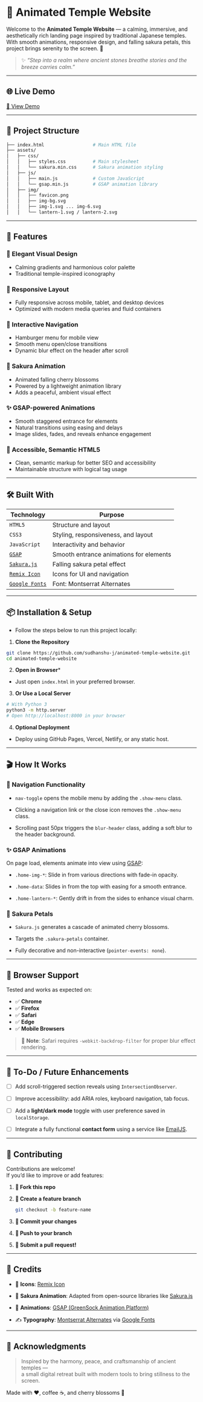 # 🏯 Animated Temple Website

Welcome to the **Animated Temple Website** — a calming, immersive, and aesthetically rich landing page inspired by traditional Japanese temples. With smooth animations, responsive design, and falling sakura petals, this project brings serenity to the screen. 🌸

> ✨ *“Step into a realm where ancient stones breathe stories and the breeze carries calm.”*

---

## 🌐 Live Demo

[🔗 View Demo](https://your-live-demo-link.com) 

---

## 📁 Project Structure

```bash
├── index.html                  # Main HTML file
├── assets/
│   ├── css/
│   │   ├── styles.css          # Main stylesheet
│   │   └── sakura.min.css      # Sakura animation styling
│   ├── js/
│   │   ├── main.js             # Custom JavaScript
│   │   └── gsap.min.js         # GSAP animation library
│   ├── img/
│   │   ├── favicon.png
│   │   ├── img-bg.svg
│   │   ├── img-1.svg ... img-6.svg
│   │   └── lantern-1.svg / lantern-2.svg
```

---

## 🚀 Features

### 🎨 Elegant Visual Design

- Calming gradients and harmonious color palette
- Traditional temple-inspired iconography

### 📱 Responsive Layout

- Fully responsive across mobile, tablet, and desktop devices
- Optimized with modern media queries and fluid containers

### 🧭 Interactive Navigation

- Hamburger menu for mobile view
- Smooth menu open/close transitions
- Dynamic blur effect on the header after scroll

### 🌸 Sakura Animation

- Animated falling cherry blossoms
- Powered by a lightweight animation library
- Adds a peaceful, ambient visual effect

### ✨ GSAP-powered Animations

- Smooth staggered entrance for elements
- Natural transitions using easing and delays
- Image slides, fades, and reveals enhance engagement

### 💬 Accessible, Semantic HTML5

- Clean, semantic markup for better SEO and accessibility
- Maintainable structure with logical tag usage

---

## 🛠️ Built With

| Technology      | Purpose                                  |
|-----------------|-------------------------------------------|
| `HTML5`         | Structure and layout                     |
| `CSS3`          | Styling, responsiveness, and layout      |
| `JavaScript`    | Interactivity and behavior               |
| [`GSAP`](https://greensock.com/gsap/)         | Smooth entrance animations for elements |
| [`Sakura.js`](https://github.com/jhoriuchi/sakura) | Falling sakura petal effect             |
| [`Remix Icon`](https://remixicon.com/)       | Icons for UI and navigation             |
| [`Google Fonts`](https://fonts.google.com/specimen/Montserrat+Alternates) | Font: Montserrat Alternates              |

---

## 📦 Installation & Setup
- Follow the steps below to run this project locally:

1. **Clone the Repository**
```bash
git clone https://github.com/sudhanshu-j/animated-temple-website.git
cd animated-temple-website
```

2. **Open in Browser***
- Just open `index.html` in your preferred browser.

3. **Or Use a Local Server**
```bash
# With Python 3
python3 -m http.server
# Open http://localhost:8000 in your browser
```

4. **Optional Deployment**
- Deploy using GitHub Pages, Vercel, Netlify, or any static host.

---

## 🎬 How It Works

### 🔄 Navigation Functionality

- `nav-toggle` opens the mobile menu by adding the `.show-menu` class.

- Clicking a navigation link or the close icon removes the `.show-menu` 
class.

- Scrolling past 50px triggers the `blur-header` class, adding a soft blur to the header background.

### ✨ GSAP Animations
On page load, elements animate into view using [GSAP](https://greensock.com/gsap/):

- `.home-img-*`: Slide in from various directions with fade-in opacity.

- `.home-data`: Slides in from the top with easing for a smooth entrance.

- `.home-lantern-*`: Gently drift in from the sides to enhance visual charm.

### 🌸 Sakura Petals

- `Sakura.js` generates a cascade of animated cherry blossoms.

- Targets the `.sakura-petals` container.

- Fully decorative and non-interactive (`pointer-events: none`).

---

## 🧪 Browser Support

Tested and works as expected on:

- ✅ **Chrome**
- ✅ **Firefox**
- ✅ **Safari**
- ✅ **Edge**
- ✅ **Mobile Browsers**

> 📝 **Note**: Safari requires `-webkit-backdrop-filter` for proper blur effect rendering.

---

## 📌 To-Do / Future Enhancements

- [ ] Add scroll-triggered section reveals using `IntersectionObserver`.

- [ ] Improve accessibility: add ARIA roles, keyboard navigation, tab focus.

- [ ] Add a **light/dark mode** toggle with user preference saved in `localStorage`.

- [ ] Integrate a fully functional **contact form** using a service like [EmailJS](https://www.emailjs.com/).

---

## 🤝 Contributing

Contributions are welcome!  
If you’d like to improve or add features:

1. **🍴 Fork this repo**

2. **🔀 Create a feature branch**
   ```bash
   git checkout -b feature-name
   ```

3. **💾 Commit your changes**

4. **🚀 Push to your branch**

5. **📝 Submit a pull request!**

---

## 🪷 Credits

- 🎨 **Icons**: [Remix Icon](https://remixicon.com/)

- 🌸 **Sakura Animation**: Adapted from open-source libraries like [Sakura.js](https://github.com/jhoriuchi/sakura)

- 🎥 **Animations**: [GSAP (GreenSock Animation Platform)](https://greensock.com/gsap/)

- ✍️ **Typography**: [Montserrat Alternates](https://fonts.google.com/specimen/Montserrat+Alternates) via [Google Fonts](https://fonts.google.com/)

---

## 🙏 Acknowledgments

> Inspired by the harmony, peace, and craftsmanship of ancient temples —  
> a small digital retreat built with modern tools to bring stillness to the screen.

Made with ❤️, coffee ☕, and cherry blossoms 🌸
